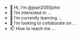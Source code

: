 - 👋 Hi, I’m @jean2050john
- 👀 I’m interested in ...
- 🌱 I’m currently learning ...
- 💞️ I’m looking to collaborate on ...
- 📫 How to reach me ...

<!---
jean2050john/jean2050john is a ✨ special ✨ repository because its `README.md` (this file) appears on your GitHub profile.
You can click the Preview link to take a look at your changes.
--->
